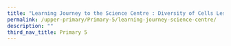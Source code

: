 ```yaml
---
title: "Learning Journey to the Science Centre : Diversity of Cells Lesson"
permalink: /upper-primary/Primary-5/learning-journey-science-centre/
description: ""
third_nav_title: Primary 5
---
```


